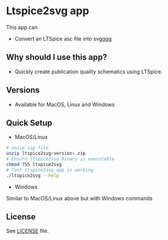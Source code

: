 Ltspice2svg app
======================

This app can

- Convert an LTSpice asc file into svgggg

Why should I use this app?
-----
- Quickly create publication quality schematics using LTSpice. 


Versions
--------
- Available for MacOS, Linux and Windows

Quick Setup
-----------

- MacOS/Linux

```bash
# unzip zip file
unzip ltspice2svg<version>.zip
# Ensure ltspice2svg binary is executable
chmod 755 ltspice2svg
# Test ltspice2svg app is working
./ltspice2svg --help
```

- Windows

Similar to MacOS/Linux above but with Windows commands


License
-------

See [LICENSE](LICENSE) file.
